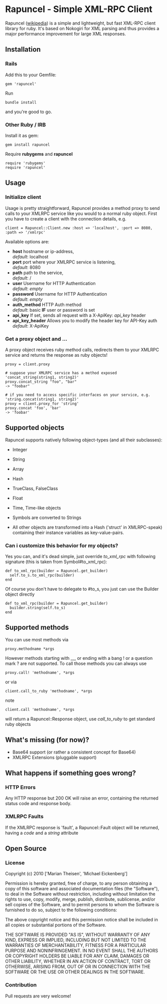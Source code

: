 # Rapuncel - Simple XML-RPC Client

Rapuncel ([wikipedia](http://en.wikipedia.org/wiki/Rapunzel)) is a simple and lightweight, but fast XML-RPC client library for ruby. 
It's based on Nokogiri for XML parsing and thus provides a major performance improvement for large XML responses. 

## Installation

### Rails
Add this to your Gemfile:

    gem 'rapuncel'
    
Run 

    bundle install
    
and you're good to go. 
    
### Other Ruby / IRB
Install it as gem:

    gem install rapuncel
    
Require **rubygems** and **rapuncel**

    require 'rubygems'
    require 'rapuncel'

## Usage

### Initialize client
Usage is pretty straightforward, Rapuncel provides a method proxy to send calls to your XMLRPC service like you would to a normal ruby
object.
First you have to create a client with the connection details, e.g.

    client = Rapuncel::Client.new :host => 'localhost', :port => 8080, :path => '/xmlrpc'
    
Available options are:

* **host**
hostname or ip-address,  
_default_: localhost
* **port**
port where your XMLRPC service is listening,  
_default_: 8080
* **path**
path to the service,  
_default_: /
* **user**
Username for HTTP Authentication  
_default_: _empty_
* **password**
Username for HTTP Authentication  
_default_: _empty_
* **auth\_method**
HTTP Auth method  
_default_: basic **IF** user or password is set
* **api\_key**
If set, sends all request with a X-ApiKey: _api\_key_ header
* **api\_key\_header**
Allows you to modify the header key for API-Key auth  
_default_: X-ApiKey

### Get a proxy object and ... 
A proxy object receives ruby method calls, redirects them to your XMLRPC service and returns the response as ruby objects!
    
    proxy = client.proxy
    
    # suppose your XMLRPC service has a method exposed 'concat_string(string1, string2)'
    proxy.concat_string "foo", "bar"
    -> "foobar"
    
    # if you need to access specific interfaces on your service, e.g. 'string.concat(string1, string2)'
    proxy = client.proxy_for 'string'
    proxy.concat 'foo', 'bar'
    -> 'foobar'
    
## Supported objects
Rapuncel supports natively following object-types (and all their subclasses):

* Integer
* String
* Array
* Hash
* TrueClass, FalseClass
* Float
* Time, Time-like objects

* Symbols are converted to Strings

* All other objects are transformed into a Hash ('struct' in XMLRPC-speak) containing their instance variables as key-value-pairs.

### Can i customize this behavior for my objects?
Yes you can, and it's dead simple, just override _to\_xml\_rpc_ with following signature (this is taken from Symbol#to\_xml\_rpc):

    def to_xml_rpc(builder = Rapuncel.get_builder)
      self.to_s.to_xml_rpc(builder)
    end

Of course you don't have to delegate to #to\_s, you just can use the Builder object directly

    def to_xml_rpc(builder = Rapuncel.get_builder)
      builder.string(self.to_s)
    end

## Supported methods
You can use most methods via

    proxy.methodname *args
    
However methods starting with \_\_, or ending with a bang \! or a question mark ? are not supported. To call those methods you can always
use

    proxy.call! 'methodname', *args
    
or via

    client.call_to_ruby 'methodname', *args
    
note 

    client.call 'methodname', *args 
    
will return a Rapuncel::Response object, use _call\_to\_ruby_ to get standard ruby objects

## What's missing (for now)?

* Base64 support (or rather a consistent concept for Base64)
* XMLRPC Extensions (pluggable support)

## What happens if something goes wrong?
### HTTP Errors
Any HTTP response but 200 OK will raise an error, containing the returned status code and response body.
### XMLRPC Faults
If the XMLRPC response is 'fault', a Rapuncel::Fault object will be returned, having a _code_ and a _string_ attribute

## Open Source

### License

Copyright (c) 2010 ['Marian Theisen', 'Michael Eickenberg']

Permission is hereby granted, free of charge, to any person obtaining
a copy of this software and associated documentation files (the
"Software"), to deal in the Software without restriction, including
without limitation the rights to use, copy, modify, merge, publish,
distribute, sublicense, and/or sell copies of the Software, and to
permit persons to whom the Software is furnished to do so, subject to
the following conditions:

The above copyright notice and this permission notice shall be
included in all copies or substantial portions of the Software.

THE SOFTWARE IS PROVIDED "AS IS", WITHOUT WARRANTY OF ANY KIND,
EXPRESS OR IMPLIED, INCLUDING BUT NOT LIMITED TO THE WARRANTIES OF
MERCHANTABILITY, FITNESS FOR A PARTICULAR PURPOSE AND
NONINFRINGEMENT. IN NO EVENT SHALL THE AUTHORS OR COPYRIGHT HOLDERS BE
LIABLE FOR ANY CLAIM, DAMAGES OR OTHER LIABILITY, WHETHER IN AN ACTION
OF CONTRACT, TORT OR OTHERWISE, ARISING FROM, OUT OF OR IN CONNECTION
WITH THE SOFTWARE OR THE USE OR OTHER DEALINGS IN THE SOFTWARE.

### Contribution

Pull requests are very welcome!